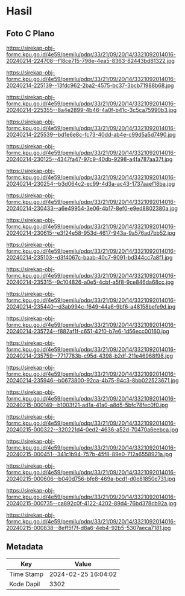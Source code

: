 # Hasil

## Foto C Plano

https://sirekap-obj-formc.kpu.go.id/4e59/pemilu/pdpr/33/21/09/20/14/3321092014016-20240214-224708--f18ce715-798e-4ea5-8363-82443bd81322.jpg

https://sirekap-obj-formc.kpu.go.id/4e59/pemilu/pdpr/33/21/09/20/14/3321092014016-20240214-225139--13fdc962-2ba2-4575-bc37-3bcb71988b68.jpg

https://sirekap-obj-formc.kpu.go.id/4e59/pemilu/pdpr/33/21/09/20/14/3321092014016-20240214-225355--8a4e2899-4b46-4a0f-b41c-3c5ca75990b3.jpg

https://sirekap-obj-formc.kpu.go.id/4e59/pemilu/pdpr/33/21/09/20/14/3321092014016-20240214-225539--bd1e6e8c-fc73-40dd-ab4e-c99d5a5d7490.jpg

https://sirekap-obj-formc.kpu.go.id/4e59/pemilu/pdpr/33/21/09/20/14/3321092014016-20240214-230125--4347fa47-97c9-40db-9298-a4fa787aa37f.jpg

https://sirekap-obj-formc.kpu.go.id/4e59/pemilu/pdpr/33/21/09/20/14/3321092014016-20240214-230254--b3d064c2-ec99-4d3a-ac43-1737aaef18ba.jpg

https://sirekap-obj-formc.kpu.go.id/4e59/pemilu/pdpr/33/21/09/20/14/3321092014016-20240214-230433--a6e49954-3e06-4b17-8ef0-e9ed8802380a.jpg

https://sirekap-obj-formc.kpu.go.id/4e59/pemilu/pdpr/33/21/09/20/14/3321092014016-20240214-230615--e3f24e58-953d-4617-943a-9a576ad7bb52.jpg

https://sirekap-obj-formc.kpu.go.id/4e59/pemilu/pdpr/33/21/09/20/14/3321092014016-20240214-235103--d3f4067c-baab-40c7-9091-bd344cc7a8f1.jpg

https://sirekap-obj-formc.kpu.go.id/4e59/pemilu/pdpr/33/21/09/20/14/3321092014016-20240214-235315--9c104826-a0e5-4cbf-a5f8-9ce846da68cc.jpg

https://sirekap-obj-formc.kpu.go.id/4e59/pemilu/pdpr/33/21/09/20/14/3321092014016-20240214-235440--d3ab994c-f649-44a6-9bf6-a48158befe9d.jpg

https://sirekap-obj-formc.kpu.go.id/4e59/pemilu/pdpr/33/21/09/20/14/3321092014016-20240214-235724--f882af1f-c651-42f0-b7e6-1d56ecc00160.jpg

https://sirekap-obj-formc.kpu.go.id/4e59/pemilu/pdpr/33/21/09/20/14/3321092014016-20240214-235759--7717783b-c95d-4398-b2df-211e46968f98.jpg

https://sirekap-obj-formc.kpu.go.id/4e59/pemilu/pdpr/33/21/09/20/14/3321092014016-20240214-235946--b0673800-92ca-4b75-94c3-8bb022523671.jpg

https://sirekap-obj-formc.kpu.go.id/4e59/pemilu/pdpr/33/21/09/20/14/3321092014016-20240215-000149--b1003f21-ad1a-41a0-a8d5-5bfc78fec0f0.jpg

https://sirekap-obj-formc.kpu.go.id/4e59/pemilu/pdpr/33/21/09/20/14/3321092014016-20240215-000322--320221d4-0ed2-4636-a52d-70470a6eebca.jpg

https://sirekap-obj-formc.kpu.go.id/4e59/pemilu/pdpr/33/21/09/20/14/3321092014016-20240215-000451--341c1b94-757b-45f8-89e0-712a6558921a.jpg

https://sirekap-obj-formc.kpu.go.id/4e59/pemilu/pdpr/33/21/09/20/14/3321092014016-20240215-000606--b040d756-bfe8-469a-bcd1-d0e81850e731.jpg

https://sirekap-obj-formc.kpu.go.id/4e59/pemilu/pdpr/33/21/09/20/14/3321092014016-20240215-000735--ca892c0f-4122-4202-89d4-76bd378cb92a.jpg

https://sirekap-obj-formc.kpu.go.id/4e59/pemilu/pdpr/33/21/09/20/14/3321092014016-20240215-000838--8eff5f7f-d8a6-4eb4-92b5-5307aeca7181.jpg


## Metadata

| Key        | Value               |
| ---------- | ------------------- |
| Time Stamp | 2024-02-25 16:04:02 |
| Kode Dapil | 3302                |



